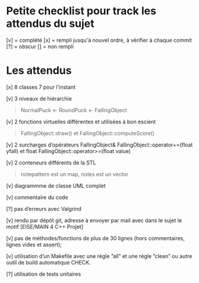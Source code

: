 # Petite checklist pour track les attendus du sujet

[v] = complété
[x] = rempli jusqu'à nouvel ordre, à vérifier à chaque commit
[?] = obscur
[] = non rempli

# Les attendus

[x] 8 classes
7 pour l'instant

[v] 3 niveaux de hiérarchie
> NormalPuck <- RoundPuck <- FallingObject

[v] 2 fonctions virtuelles différentes et utilisées à bon escient
> FallingObject::draw() et FallingObject::computeScore()

[v] 2 surcharges d’opérateurs
FallingObject& FallingObject::operator+=(float yfall) et float FallingObject::operator>=(float value)

[v] 2 conteneurs différents de la STL
> notepattern est un map, notes est un vector

[v] diagrammme de classe UML complet

[v] commentaire du code

[?] pas d’erreurs avec Valgrind

[v] rendu par dépôt git, adresse à envoyer par mail avec dans le sujet le motif [EISE/MAIN 4 C++ Projet]

[v] pas de méthodes/fonctions de plus de 30 lignes (hors commentaires, lignes vides et assert);

[v] utilisation d’un Makefile avec une règle ”all” et une règle ”clean” ou autre outil de build automatique
CHECK.

[?] utilisation de tests unitaires
